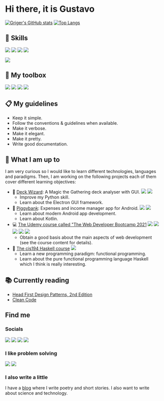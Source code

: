 # Hi there, it is Gustavo
[![Griger's GitHub stats](https://github-readme-stats.vercel.app/api?username=griger&show_icons=true&hide_border=true&hide_title=true&disable_animations=true)](https://github.com/anuraghazra/github-readme-stats)
[![Top Langs](https://github-readme-stats.vercel.app/api/top-langs/?username=griger&langs_count=10&layout=compact&theme=graywhite&hide_border=true&hide_title=true)](https://github.com/anuraghazra/github-readme-stats)

## 🔡 Skills

![](https://img.shields.io/badge/-Python-black?&logo=python)
![](https://img.shields.io/badge/-C++-black?&logo=cplusplus)
![](https://img.shields.io/badge/-Java-black?&logo=java)
![](https://img.shields.io/badge/-R-black?&logo=r)

![](https://img.shields.io/badge/-Android-black?&logo=android)


## 🧰 My toolbox

![](https://img.shields.io/badge/-Arch%20Linux-black?&logo=ArchLinux)
![](https://img.shields.io/badge/-Doom%20Emacs-black?&logo=GNUEmacs)
![](https://img.shields.io/badge/-VSCode-black?&logo=VisualStudioCode)
![](https://img.shields.io/badge/-Notion-black?&logo=Notion)

## 📋 My guidelines

* Keep it simple.
* Follow the conventions & guidelines when available.
* Make it verbose.
* Make it elegant.
* Make it pretty.
* Write good documentation.

## 🚧 What I am up to

I am very curious so I would like to learn different technologies, languages and paradigms. Then, I am working on the following projects each of them cover different learning objectives:

* 🎴 [Deck Wizard](https://github.com/Griger/deckWizard): A Magic the Gathering deck analyser with GUI. ![](https://img.shields.io/badge/-Python-black?&logo=python) ![](https://img.shields.io/badge/-Electron-black?&logo=electron)
  * Improve my Python skill.
  * Learn about the Electron GUI framework.
* 🐷 [Piggybank](https://github.com/Griger/piggybank): Expenses and income manager app for Android. ![](https://img.shields.io/badge/-Kotlin-black?&logo=kotlin) ![](https://img.shields.io/badge/-Android-black?&logo=android)
  * Learn about modern Android app development.
  * Learn about Kotlin.
* 💻 [The Udemy course called "The Web Developer Bootcamp 2021](https://www.udemy.com/course/the-web-developer-bootcamp/) ![](https://img.shields.io/badge/-HTML5-black?&logo=html5) ![](https://img.shields.io/badge/-CSS3-black?&logo=css3) ![](https://img.shields.io/badge/-JavaScript-black?&logo=javascript) ![](https://img.shields.io/badge/-MongoDB-black?&logo=mongodb) ![](https://img.shields.io/badge/-NodeJS-black?&logo=node.js)
  * Obtain a good basis about the main aspects of web development (see the course content for details).
* 🤯 [The cis194 Haskell course](https://www.seas.upenn.edu/~cis194/spring13/lectures.html) ![](https://img.shields.io/badge/-Haskell-black?&logo=haskell)
  * Learn a new programming paradigm: functional programming.
  * Learn about the pure functional programming language Haskell which I think is really interesting.


## 📚 Currently reading

* [Head First Design Patterns, 2nd Edition](https://www.oreilly.com/library/view/head-first-design/9781492077992/)
* [Clean Code](https://www.oreilly.com/library/view/clean-code-a/9780136083238/)

## Find me

### Socials

[![](https://img.shields.io/badge/-LinkedIn-black?&logo=linkedin)](https://www.linkedin.com/in/gustavo-rivas-gervilla-22510a125/)
[![](https://img.shields.io/badge/-%5fgriger-black?&logo=twitter)](https://twitter.com/_griger)
[![](https://img.shields.io/badge/-El%20taller%20de%20Fidias-black?&logo=instagram)](https://www.instagram.com/eltallerdefidias/)
[![](https://img.shields.io/badge/-GoodReads-black?&logo=goodreads)](https://www.goodreads.com/user/show/51178806-gustavo)

### I like problem solving

[![](https://img.shields.io/badge/-Codewars-black?&logo=codewars)](https://www.codewars.com/users/Griger)
[![](https://img.shields.io/badge/-HackerRank-black?&logo=hackerrank)](https://www.hackerrank.com/griger)

### I also write a little

I have a [blog](https://bit.ly/3kxRw2w) where I write poetry and short stories. I also want to write about science and technology.


